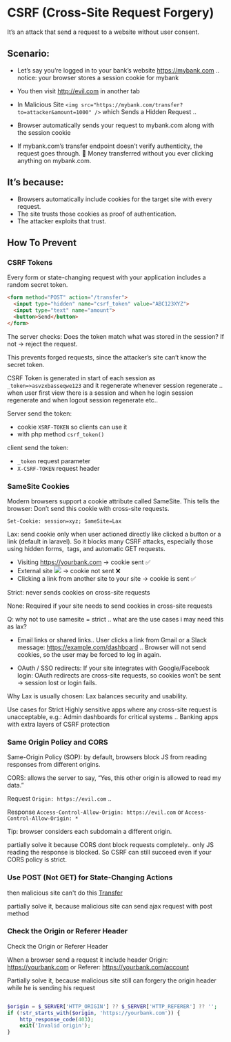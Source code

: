 # CSRF (Cross-Site Request Forgery)


It’s an attack that send a request to a website without user consent.

## Scenario:

- Let’s say you’re logged in to your bank’s website https://mybank.com .. notice: your browser stores a session cookie for mybank

- You then visit http://evil.com in another tab

- In Malicious Site `<img src="https://mybank.com/transfer?to=attacker&amount=1000" />` which Sends a Hidden Request .. 

- Browser automatically sends your request to mybank.com along with the session cookie

- If mybank.com’s transfer endpoint doesn’t verify authenticity, the request goes through. 💸 Money transferred without you ever clicking anything on mybank.com.

## It’s because:
- Browsers automatically include cookies for the target site with every request.
- The site trusts those cookies as proof of authentication.
- The attacker exploits that trust.


## How To Prevent

### CSRF Tokens

Every form or state-changing request with your application includes a random secret token.

```html
<form method="POST" action="/transfer">
  <input type="hidden" name="csrf_token" value="ABC123XYZ">
  <input type="text" name="amount">
  <button>Send</button>
</form>
```

The server checks: Does the token match what was stored in the session? If not → reject the request.

This prevents forged requests, since the attacker’s site can’t know the secret token.

CSRF Token is generated in start of each session as `_token=>asvzxbasseqwe123` and it regenerate whenever session regenerate .. when user first view there is a session and when he login session regenerate and when logout session regenerate etc..

Server send the token: 
- cookie `XSRF-TOKEN` so clients can use it 
- with php method `csrf_token()`

client send the token: 
- `_token` request parameter
- `X-CSRF-TOKEN` request header


### SameSite Cookies

Modern browsers support a cookie attribute called SameSite. This tells the browser: Don’t send this cookie with cross-site requests.

`Set-Cookie: session=xyz; SameSite=Lax`

Lax: send cookie only when user actioned directly like clicked a button or a link (default in laravel). So it blocks many CSRF attacks, especially those using hidden forms, <img> tags, and automatic GET requests.
- Visiting https://yourbank.com → cookie sent ✅
- External site <img src="https://yourbank.com/..."> → cookie not sent ❌
- Clicking a link from another site to your site → cookie is sent ✅

Strict: never sends cookies on cross-site requests

None: Required if your site needs to send cookies in cross-site requests


Q: why not to use samesite = strict .. what are the use cases i may need this as lax?

- Email links or shared links.. User clicks a link from Gmail or a Slack message: https://example.com/dashboard .. Browser will not send cookies, so the user may be forced to log in again.

- OAuth / SSO redirects: If your site integrates with Google/Facebook login: OAuth redirects are cross-site requests, so cookies won’t be sent → session lost or login fails.

Why Lax is usually chosen: Lax balances security and usability.

Use cases for Strict Highly sensitive apps where any cross-site request is unacceptable, e.g.: Admin dashboards for critical systems .. Banking apps with extra layers of CSRF protection

### Same Origin Policy and CORS

Same-Origin Policy (SOP): by default, browsers block JS from reading responses from different origins.

CORS: allows the server to say, “Yes, this other origin is allowed to read my data.”

Request `Origin: https://evil.com` ..  

Response `Access-Control-Allow-Origin: https://evil.com` or `Access-Control-Allow-Origin: *`

Tip: browser considers each subdomain a different origin.

partially solve it because CORS dont block requests completely.. only JS reading the response is blocked. So CSRF can still succeed even if your CORS policy is strict.


### Use POST (Not GET) for State-Changing Actions

then malicious site can't do this <a href="/transfer?to=attacker&amount=1000">Transfer</a>

partially solve it, because malicious site can send ajax request with post method


### Check the Origin or Referer Header

Check the Origin or Referer Header

When a browser send a request it include header Origin: https://yourbank.com or Referer: https://yourbank.com/account

Partially solve it, because malicious site still can forgery the origin header while he is sending his request

```php

$origin = $_SERVER['HTTP_ORIGIN'] ?? $_SERVER['HTTP_REFERER'] ?? '';
if (!str_starts_with($origin, 'https://yourbank.com')) {
    http_response_code(403);
    exit('Invalid origin');
}

```